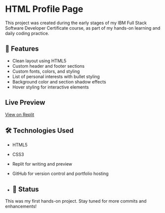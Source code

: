 # HTML Profile Page

This project was created during the early stages of my IBM Full Stack Software Developer Certificate course, as part of my hands-on learning and daily coding practice.

## 🌟 Features

- Clean layout using HTML5
- Custom header and footer sections
- Custom fonts, colors, and styling
- List of personal interests with bullet styling
- Background color and section shadow effects
- Hover styling for interactive elements

## Live Preview
[View on Replit](https://replit.com/@vanny-beth/html-profile-page?v=1)

## 🛠️ Technologies Used

- HTML5  
- CSS3  
- Replit for writing and preview  
- GitHub for version control and portfolio hosting

- ## 📌 Status
This was my first hands-on project. Stay tuned for more commits and enhancements!
